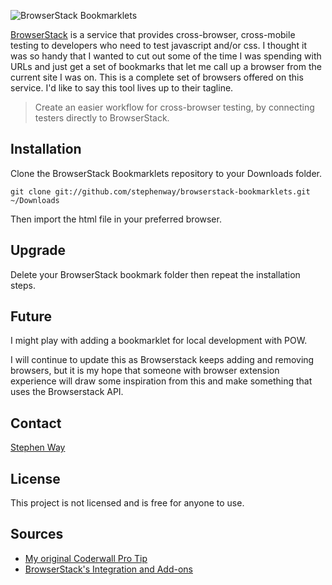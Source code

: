 ![BrowserStack Bookmarklets](https://raw.github.com/stephenway/browserstack-bookmarklets/master/browserstack-bookmarklets.png "BrowserStack Bookmarklets")

[BrowserStack](http://www.browserstack.com) is a service that provides cross-browser, cross-mobile testing to developers who need to test javascript and/or css. I thought it was so handy that I wanted to cut out some of the time I was spending with URLs and just get a set of bookmarks that let me call up a browser from the current site I was on. This is a complete set of browsers offered on this service. I'd like to say this tool lives up to their tagline.

> Create an easier workflow for cross-browser testing, by connecting testers directly to BrowserStack.

## Installation

Clone the BrowserStack Bookmarklets repository to your Downloads folder.

```
git clone git://github.com/stephenway/browserstack-bookmarklets.git ~/Downloads
```

Then import the html file in your preferred browser.

## Upgrade

Delete your BrowserStack bookmark folder then repeat the installation steps.

## Future

I might play with adding a bookmarklet for local development with POW.

I will continue to update this as Browserstack keeps adding and removing browsers, but it is my hope that someone with browser extension experience will draw some inspiration from this and make something that uses the Browserstack API.

## Contact

[Stephen Way](http://github.com/stephenway)

## License

This project is not licensed and is free for anyone to use.

## Sources

- [My original Coderwall Pro Tip](http://coderwall.com/p/colvxq?i=2&p=1&q=&t%5B%5D=%21%21mine&t%5B%5D=%21%21bookmarks)
- [BrowserStack's Integration and Add-ons](http://www.browserstack.com/integrations)
